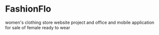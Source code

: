 # FashionFlo
women's clothing store
website project and office and mobile application for sale of female ready to wear

